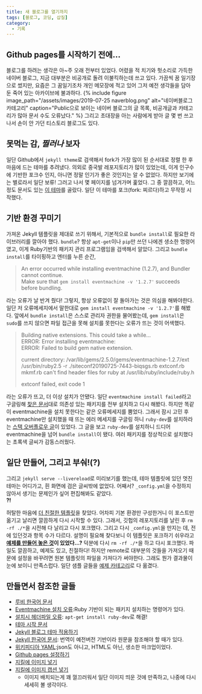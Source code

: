 ```yaml
---
title: 새 블로그를 열기까지
tags: [블로그, 코딩, 삽질]
category: 
  - 기록
---
```

## Github pages를 시작하기 전에...

블로그를 하려는 생각은 아~주 오래 전부터 있었다.
어렸을 적 치기와 헛소리로 가득한 네이버 블로그, 지금 대부분은 비공개로 돌려 이불킥하는데 쓰고 있다. 가끔씩 꿈 일기장으로 썼지만, 요즘은 그 꿈일기조차 개인 메모장에 적고 있어 그저 예전 생각들을 담아 둔 죽어 있는 아카이브에 불과하다.
{% include figure image_path="/assets/images/2019-07-25&#32;naverblog.png" alt="네이버블로그카테고리" caption="Public으로 보이는 네이버 블로그의 글 목록, 비공개글과 카테고리가 많아 문서 수도 오류났다." %}
그리고 초대장을 아는 사람에게 받아 글 몇 번 쓰고나서 손이 안 가던 티스토리 블로그도 있다.  


## 못먹는 감, *찔러나* 보자
일단 Github에서 `jekyll theme`로 검색해서 fork가 가장 많이 된 순서대로 정렬 한 후 마음에 드는 테마를 추려냈다. 의외로 중국발 레포지토리가 많이 있었는데, 이게 인구수에 기반한 포크수 인지, 아니면 정말 인기가 좋은 것인지는 알 수 없었다. 하지만 보기에는 별로라서 일단 보류!
그러고 나서 몇 페이지를 넘겨가며 훑었다. 그 중 깔끔하고, 어느정도 문서도 있는 [이 테마](https://github.com/mmistakes/skinny-bones-jekyll)를 골랐다. 일단 이 테마를 포크(fork: 찌르다)하고 무작정 시작했다.

## 기반 환경 꾸미기

가져온 Jekyll 템플릿을 제대로 쓰기 위해서, 기본적으로 `bundle install`로 필요한 라이브러리를 깔아야 했다. `bundle`? 항상 `apt-get`이나 `pip`만 쓰던 나에겐 생소한 명령어였고, 이게 Ruby기반의 패키지 관리 프로그램임을 검색해서 알았다. 그리고 `bundle install`를 타이핑하고 엔터를 누른 순간, 
>An error occurred while installing eventmachine (1.2.7), and Bundler cannot continue.  
>Make sure that `gem install eventmachine -v '1.2.7'` succeeds before bundling.  

라는 오류가 날 반겨 줬다! 그렇지, 항상 오류없이 잘 돌아가는 것은 의심을 해봐야한다.
일단 저 오류메세지에서 말한대로 `gem install eventmachine -v '1.2.7'`를 해봤다. 앞에서 `bundle install`은 스스로 관리자 권한을 물어봤는데, `gem install`은 `sudo`를 쓰지 않으면 파일 접근을 못해 설치를 못한다는 오류가 뜨는 것이 어색했다.
>Building native extensions. This could take a while...  
>ERROR:  Error installing eventmachine:  
>    ERROR: Failed to build gem native extension.
>
>    current directory: /var/lib/gems/2.5.0/gems/eventmachine-1.2.7/ext
>/usr/bin/ruby2.5 -r ./siteconf20190725-7443-biqsgs.rb extconf.rb
>mkmf.rb can't find header files for ruby at /usr/lib/ruby/include/ruby.h
>
>extconf failed, exit code 1

라는 오류가 뜨고, 더 이상 설치가 안됐다. 일단 `eventmachine install failed`라고 구글링해 [찾은 문서](https://github.com/eventmachine/eventmachine/issues/442)대로 의존성 있는 패키지를 전부 설치하고 다시 해봤다. 하지만 똑같이 eventmachine을 설치 못한다는 같은 오류메세지를 뿜었다. 그래서 잠시 고민 후 eventmachine만 설치했을 때 뜨는 에러 메세지를 구글링 하니 `ruby-dev`를 설치하라는 [스택 오버플로우 글](https://stackoverflow.com/questions/20559255/error-while-installing-json-gem-mkmf-rb-cant-find-header-files-for-ruby)이 있었다. 그 글을 보고 `ruby-dev`를 설치하니 드디어 eventmachine을 넘어 `bundle install`이 됐다. 여러 패키지를 정상적으로 설치했다는 초록색 글씨가 감동스러웠다.

## 일단 만들어, 그리고 부숴!(?)
그리고 `jekyll serve --livereload`로 미리보기를 했는데, 테마 템플릿에 있던 멋진 테마는 어디가고, 흰 화면에 검은 글씨밖에 없었다. 어째서? `_config.yml`을
수정하지 않아서 생기는 문제인가 싶어 편집해봐도 같았다.  
**?!**

허탈한 마음에 [더 친절한 템플릿](https://mmistakes.github.io/minimal-mistakes/)을 찾았다. 어차피 기본 환경만 구성한거니 이 포스트만 옮기고 날리면 깔끔하게 다시 시작할 수 있다. 그래서, 깃헙의 레포지토리를 날린 후 `rm -rf ./*`을 시전해 다 날리고 다시 포크했다. 그리고 다시 `_config.yml`을 만지는 데, 전에 있던것과 항목 수가 다르다. 설명이 필요해 찾다보니 이 템플릿은 포크하기 쉬우라고 **[예제를 만들어 놓은 것](https://github.com/mmistakes/mm-github-pages-starter)이 있었다...?**  덕분에 다시 `rm -rf ./*`을 하고 다시 포크했다. 파일도 깔끔하고, 예제도 있고, 친절하다! 하지만 remote로 대부분의 것들을 가져오기 때문에 설정을 바꾸려면 원본 템플릿의 파일을 가져다가 써야한다. 그래도 뭔가 결과물이 눈에 보이니 만족스럽다. 일단 샘플 글들을 [예제 카테고리](/categories/#예제)로 다 옮겼다.
## 만들면서 참조한 글들

* [루비 한국어 문서](https://www.ruby-lang.org/ko/libraries/)
* [Eventmachine 설치 오류](https://github.com/eventmachine/eventmachine/issues/442):Ruby 기반이 되는 패키지 설치하는 명령어가 있다.
* [설치시 헤더파일 오류](https://stackoverflow.com/questions/20559255/error-while-installing-json-gem-mkmf-rb-cant-find-header-files-for-ruby): `apt-get install ruby-dev`로 해결!
* [테마 시작 문서](https://mmistakes.github.io/skinny-bones-jekyll/getting-started/)
* [Jekyll 블로그 테마 적용하기](https://junhobaik.github.io/jekyll-apply-theme/)
* [Jekyll 한국어 문서](https://jekyllrb-ko.github.io/docs/structure/): 번역이 예전버전 기반이라 원문을 참조해야 할 때가 있다.
* [위키피디아 YAML](https://en.wikipedia.org/wiki/YAML#Basic_components):json도 아니고, HTML도 아닌, 생소한 마크업이었다.
* [Github pages 설정하기](https://devinlife.com/howto%20github%20pages/blog-config/)
* [지킬에 이미지 넣기](https://eungbean.github.io/2018/07/12/Jekyll-Upload-Image/)
* [지킬에 이미지 캡션 넣기](https://www.kevinmcgillivray.net/captions-for-images-with-jekyll/)
  * 이미지 배치되는게 꽤 껄끄러워서 일단 이미지 띄운 것에 만족하고, 나중에 다시 세세히 볼 생각이다.

